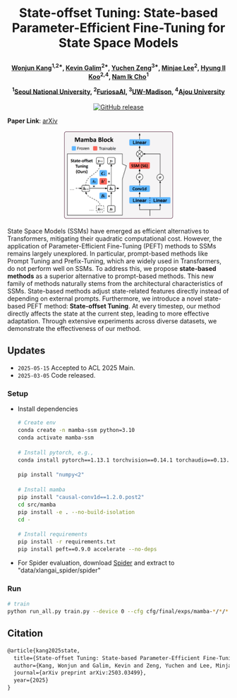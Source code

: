 <h1 align="center"> <p>State-offset Tuning: State-based Parameter-Efficient Fine-Tuning for State Space Models</p></h1>
<h4 align="center">
    <p>
      <a href="https://scholar.google.com/citations?user=Q-ARWkwAAAAJ&hl=eh" target="_blank">Wonjun Kang</a><sup>1,2*</sup>, <a href="https://scholar.google.com/citations?user=G1EpeWYAAAAJ&hl=en" target="_blank">Kevin Galim</a><sup>2*</sup>, <a href="https://yzeng58.github.io/zyc_cv/" target="_blank">Yuchen Zeng</a><sup>3*</sup>, <a href="https://scholar.google.com/citations?user=XJXKp60AAAAJ&hl=en" target="_blank">Minjae Lee</a><sup>2</sup>, <a href="http://cvml.ajou.ac.kr/wiki/index.php/Professor" target="_blank">Hyung Il Koo</a><sup>2,4</sup>, <a href="https://ece.snu.ac.kr/en/research-faculty/faculty/fulltime?md=view&profid=p041" target="_blank">Nam Ik Cho</a><sup>1</sup>
  </p>
  <p>
    <sup>1</sup><a href="https://en.snu.ac.kr/index.html" target="_blank">Seoul National University</a>, <sup>2</sup><a href="https://furiosa.ai/" target="_blank">FuriosaAI</a>, <sup>3</sup><a href="https://www.wisc.edu/" target="_blank">UW-Madison</a>, <sup>4</sup><a href="https://www.ajou.ac.kr/en/index.do" target="_blank">Ajou University</a>
   </p>
    </h4>

<p align="center">
    <a href="https://arxiv.org/abs/2503.03499">
        <img alt="GitHub release" src="https://img.shields.io/badge/arXiv-2503.03499-b31b1b.svg">
    </a>
</p>


**Paper Link**: [arXiv](https://arxiv.org/abs/2503.03499)

<p align="center">
  <img src="docs/images/teaser.png" width="50%">
</p>

State Space Models (SSMs) have emerged as efficient alternatives to Transformers, mitigating their quadratic computational cost. However, the application of Parameter-Efficient Fine-Tuning (PEFT) methods to SSMs remains largely unexplored. In particular, prompt-based methods like Prompt Tuning and Prefix-Tuning, which are widely used in Transformers, do not perform well on SSMs. To address this, we propose **state-based methods** as a superior alternative to prompt-based methods. This new family of methods naturally stems from the architectural characteristics of SSMs. State-based methods adjust state-related features directly instead of depending on external prompts. Furthermore, we introduce a novel state-based PEFT method: **State-offset Tuning**. At every timestep, our method directly affects the state at the current step, leading to more effective adaptation. Through extensive experiments across diverse datasets, we demonstrate the effectiveness of our method.

## Updates

- `2025-05-15` Accepted to ACL 2025 Main.
- `2025-03-05` Code released.

### Setup
- Install dependencies
    ```bash
    # Create env
    conda create -n mamba-ssm python=3.10
    conda activate mamba-ssm

    # Install pytorch, e.g.,
    conda install pytorch==1.13.1 torchvision==0.14.1 torchaudio==0.13.1 pytorch-cuda=11.6 -c pytorch -c nvidia

    pip install "numpy<2"

    # Install mamba
    pip install "causal-conv1d==1.2.0.post2"
    cd src/mamba
    pip install -e . --no-build-isolation
    cd -

    # Install requirements
    pip install -r requirements.txt
    pip install peft==0.9.0 accelerate --no-deps
    ```

- For Spider evaluation, download [Spider](https://drive.usercontent.google.com/download?id=1403EGqzIDoHMdQF4c9Bkyl7dZLZ5Wt6J&export=download&authuser=1) and extract to "data/xlangai_spider/spider"

### Run
```bash
# train
python run_all.py train.py --device 0 --cfg cfg/final/exps/mamba-*/*/*.yaml
```

## Citation
```tex
@article{kang2025state,
  title={State-offset Tuning: State-based Parameter-Efficient Fine-Tuning for State Space Models},
  author={Kang, Wonjun and Galim, Kevin and Zeng, Yuchen and Lee, Minjae and Koo, Hyung Il and Cho, Nam Ik},
  journal={arXiv preprint arXiv:2503.03499},
  year={2025}
}
```
